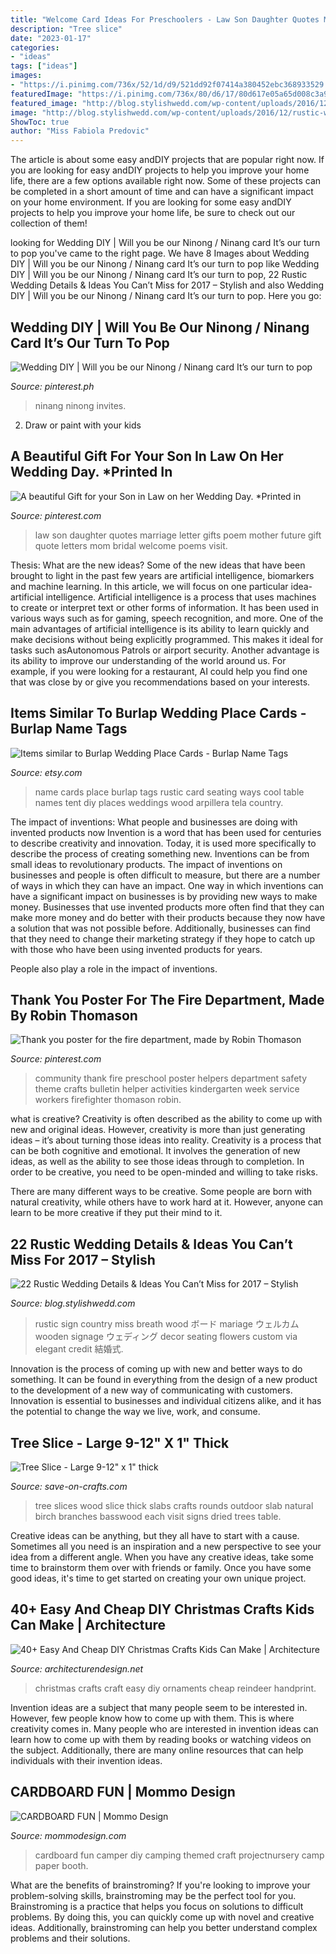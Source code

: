 ```yaml
---
title: "Welcome Card Ideas For Preschoolers - Law Son Daughter Quotes Marriage Letter Gifts Poem Mother Future Gift Quote Letters Mom Bridal Welcome Poems Visit"
description: "Tree slice"
date: "2023-01-17"
categories:
- "ideas"
tags: ["ideas"]
images:
- "https://i.pinimg.com/736x/52/1d/d9/521dd92f07414a380452ebc368933529.jpg"
featuredImage: "https://i.pinimg.com/736x/80/d6/17/80d617e05a65d008c3a937060646f567--community-service-community-workers.jpg?b=t"
featured_image: "http://blog.stylishwedd.com/wp-content/uploads/2016/12/rustic-wedding-sign-ideas-for-2017.jpg"
image: "http://blog.stylishwedd.com/wp-content/uploads/2016/12/rustic-wedding-sign-ideas-for-2017.jpg"
ShowToc: true
author: "Miss Fabiola Predovic"
---
```



The article is about some easy andDIY projects that are popular right now.
If you are looking for easy andDIY projects to help you improve your home life, there are a few options available right now. Some of these projects can be completed in a short amount of time and can have a significant impact on your home environment. If you are looking for some easy andDIY projects to help you improve your home life, be sure to check out our collection of them!

	

		
looking for Wedding DIY | Will you be our Ninong / Ninang card It’s our turn to pop you've came to the right page. We have 8 Images about Wedding DIY | Will you be our Ninong / Ninang card It’s our turn to pop like Wedding DIY | Will you be our Ninong / Ninang card It’s our turn to pop, 22 Rustic Wedding Details &amp; Ideas You Can’t Miss for 2017 – Stylish and also Wedding DIY | Will you be our Ninong / Ninang card It’s our turn to pop. Here you go:
		
    
## Wedding DIY | Will You Be Our Ninong / Ninang Card It’s Our Turn To Pop

<img loading=lazy src="https://i.pinimg.com/736x/a9/77/bd/a977bda3522fe8d7f7d133de0ef65e69.jpg" onerror="this.onerror=null;this.src='https://tse1.mm.bing.net/th?id=OIP.6aDV0i-ghDoh6Ef3i6FnVAHaPq&amp;pid=15.1';" alt="Wedding DIY | Will you be our Ninong / Ninang card It’s our turn to pop">

_Source: pinterest.ph_

>ninang ninong invites. 

	

2. Draw or paint with your kids

    
## A Beautiful Gift For Your Son In Law On Her Wedding Day. *Printed In

<img loading=lazy src="https://i.pinimg.com/736x/52/1d/d9/521dd92f07414a380452ebc368933529.jpg" onerror="this.onerror=null;this.src='https://tse2.mm.bing.net/th?id=OIP.X5--YJ_1j8d240bq38UaHAHaJ4&amp;pid=15.1';" alt="A beautiful Gift for your Son in Law on her Wedding Day. *Printed in">

_Source: pinterest.com_

>law son daughter quotes marriage letter gifts poem mother future gift quote letters mom bridal welcome poems visit. 

	

Thesis: What are the new ideas?
Some of the new ideas that have been brought to light in the past few years are artificial intelligence, biomarkers and machine learning. In this article, we will focus on one particular idea- artificial intelligence. Artificial intelligence is a process that uses machines to create or interpret text or other forms of information. It has been used in various ways such as for gaming, speech recognition, and more. 
One of the main advantages of artificial intelligence is its ability to learn quickly and make decisions without being explicitly programmed. This makes it ideal for tasks such asAutonomous Patrols or airport security. Another advantage is its ability to improve our understanding of the world around us. For example, if you were looking for a restaurant, AI could help you find one that was close by or give you recommendations based on your interests.

    
## Items Similar To Burlap Wedding Place Cards - Burlap Name Tags

<img loading=lazy src="https://img0.etsystatic.com/017/0/6512103/il_570xN.553452872_izqh.jpg" onerror="this.onerror=null;this.src='https://tse2.mm.bing.net/th?id=OIP.vl8V8YF7U9O0dqvL63YCWgHaKT&amp;pid=15.1';" alt="Items similar to Burlap Wedding Place Cards - Burlap Name Tags">

_Source: etsy.com_

>name cards place burlap tags rustic card seating ways cool table names tent diy places weddings wood arpillera tela country. 

	

The impact of inventions: What people and businesses are doing with invented products now
Invention is a word that has been used for centuries to describe creativity and innovation. Today, it is used more specifically to describe the process of creating something new. Inventions can be from small ideas to revolutionary products. The impact of inventions on businesses and people is often difficult to measure, but there are a number of ways in which they can have an impact. 
One way in which inventions can have a significant impact on businesses is by providing new ways to make money. Businesses that use invented products more often find that they can make more money and do better with their products because they now have a solution that was not possible before. Additionally, businesses can find that they need to change their marketing strategy if they hope to catch up with those who have been using invented products for years. 

People also play a role in the impact of inventions.

    
## Thank You Poster For The Fire Department, Made By Robin Thomason

<img loading=lazy src="https://i.pinimg.com/736x/80/d6/17/80d617e05a65d008c3a937060646f567--community-service-community-workers.jpg?b=t" onerror="this.onerror=null;this.src='https://tse2.mm.bing.net/th?id=OIP.v-2vVR6DnuBFgH9NNxoIQAHaJ3&amp;pid=15.1';" alt="Thank you poster for the fire department, made by Robin Thomason">

_Source: pinterest.com_

>community thank fire preschool poster helpers department safety theme crafts bulletin helper activities kindergarten week service workers firefighter thomason robin. 

	

what is creative?
Creativity is often described as the ability to come up with new and original ideas. However, creativity is more than just generating ideas – it’s about turning those ideas into reality.
Creativity is a process that can be both cognitive and emotional. It involves the generation of new ideas, as well as the ability to see those ideas through to completion. In order to be creative, you need to be open-minded and willing to take risks.

There are many different ways to be creative. Some people are born with natural creativity, while others have to work hard at it. However, anyone can learn to be more creative if they put their mind to it.

    
## 22 Rustic Wedding Details &amp; Ideas You Can’t Miss For 2017 – Stylish

<img loading=lazy src="http://blog.stylishwedd.com/wp-content/uploads/2016/12/rustic-wedding-sign-ideas-for-2017.jpg" onerror="this.onerror=null;this.src='https://tse1.mm.bing.net/th?id=OIP.a6PvSbfFVf_SDwK7pjWmPwHaKD&amp;pid=15.1';" alt="22 Rustic Wedding Details &amp; Ideas You Can’t Miss for 2017 – Stylish">

_Source: blog.stylishwedd.com_

>rustic sign country miss breath wood ボード mariage ウェルカム wooden signage ウェディング decor seating flowers custom via elegant credit 結婚式. 

	

Innovation is the process of coming up with new and better ways to do something. It can be found in everything from the design of a new product to the development of a new way of communicating with customers. Innovation is essential to businesses and individual citizens alike, and it has the potential to change the way we live, work, and consume.

    
## Tree Slice - Large 9-12&quot; X 1&quot; Thick

<img loading=lazy src="https://d28xhcgddm1buq.cloudfront.net/product-images/tree-slices-wood-slabs-large-5.jpg" onerror="this.onerror=null;this.src='https://tse4.mm.bing.net/th?id=OIP.QZszpMTjfvDJGqES3boDtgHaKG&amp;pid=15.1';" alt="Tree Slice - Large 9-12&quot; x 1&quot; thick">

_Source: save-on-crafts.com_

>tree slices wood slice thick slabs crafts rounds outdoor slab natural birch branches basswood each visit signs dried trees table. 

	

Creative ideas can be anything, but they all have to start with a cause. Sometimes all you need is an inspiration and a new perspective to see your idea from a different angle. When you have any creative ideas, take some time to brainstorm them over with friends or family. Once you have some good ideas, it's time to get started on creating your own unique project.

    
## 40+ Easy And Cheap DIY Christmas Crafts Kids Can Make | Architecture

<img loading=lazy src="https://cdn.architecturendesign.net/wp-content/uploads/2014/11/AD-Christmas-Craft-For-Kids-32.jpg" onerror="this.onerror=null;this.src='https://tse2.mm.bing.net/th?id=OIP.UjzFaeeIO1UnGsVGm0HT-wHaJ7&amp;pid=15.1';" alt="40+ Easy And Cheap DIY Christmas Crafts Kids Can Make | Architecture">

_Source: architecturendesign.net_

>christmas crafts craft easy diy ornaments cheap reindeer handprint. 

	

Invention ideas are a subject that many people seem to be interested in. However, few people know how to come up with them. This is where creativity comes in. Many people who are interested in invention ideas can learn how to come up with them by reading books or watching videos on the subject. Additionally, there are many online resources that can help individuals with their invention ideas.

    
## CARDBOARD FUN | Mommo Design

<img loading=lazy src="http://www.mommodesign.com/sites/default/files/styles/full_width/public/images/gallery/159/cardboardcamper.jpg?itok=bbJoz_WC" onerror="this.onerror=null;this.src='https://tse4.mm.bing.net/th?id=OIP.ZB-154ODgZjncY0Ji_haOwHaFj&amp;pid=15.1';" alt="CARDBOARD FUN | Mommo Design">

_Source: mommodesign.com_

>cardboard fun camper diy camping themed craft projectnursery camp paper booth. 

	

What are the benefits of brainstroming?
If you're looking to improve your problem-solving skills, brainstroming may be the perfect tool for you. Brainstroming is a practice that helps you focus on solutions to difficult problems. By doing this, you can quickly come up with novel and creative ideas. Additionally, brainstroming can help you better understand complex problems and their solutions.

